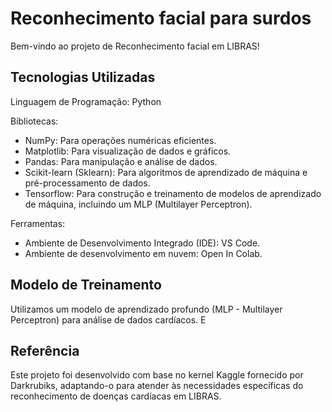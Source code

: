 # Reconhecimento facial para surdos

Bem-vindo ao projeto de Reconhecimento facial em LIBRAS! 

## Tecnologias Utilizadas

Linguagem de Programação: Python

Bibliotecas:
- NumPy: Para operações numéricas eficientes.
- Matplotlib: Para visualização de dados e gráficos.
- Pandas: Para manipulação e análise de dados.
- Scikit-learn (Sklearn): Para algoritmos de aprendizado de máquina e pré-processamento de dados.
- Tensorflow: Para construção e treinamento de modelos de aprendizado de máquina, incluindo um MLP (Multilayer Perceptron).

Ferramentas:
- Ambiente de Desenvolvimento Integrado (IDE): VS Code.
- Ambiente de desenvolvimento em nuvem: Open In Colab.

## Modelo de Treinamento

Utilizamos um modelo de aprendizado profundo (MLP - Multilayer Perceptron) para análise de dados cardíacos. E


## Referência

Este projeto foi desenvolvido com base no kernel Kaggle fornecido por Darkrubiks, adaptando-o para atender às necessidades específicas do reconhecimento de doenças cardíacas em LIBRAS.
